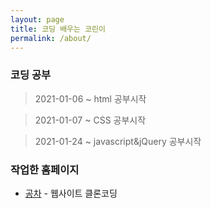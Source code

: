 ```yaml
---
layout: page
title: 코딩 배우는 코린이
permalink: /about/
---
```


### 코딩 공부


>2021-01-06 ~ html 공부시작

>2021-01-07 ~ CSS 공부시작

>2021-01-24 ~ javascript&jQuery 공부시작

### 작업한 홈페이지
- <a href="http://mangosmoothie.dothome.co.kr" target="_blank">공차</a> - 웹사이트 클론코딩
